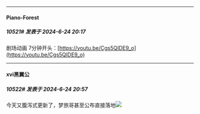 ﻿
*****

####  Piano-Forest  
##### 10521#       发表于 2024-6-24 20:17

剧场动画 7分钟开头：[https://youtu.be/Cgs5QIDE9_o](https://youtu.be/Cgs5QIDE9_o)


*****

####  xvi黑翼公  
##### 10522#       发表于 2024-6-24 20:57

今天又腹泻式更新了，梦旅哥甚至公布直接落地<img src="https://static.saraba1st.com/image/smiley/face2017/037.png" referrerpolicy="no-referrer">

